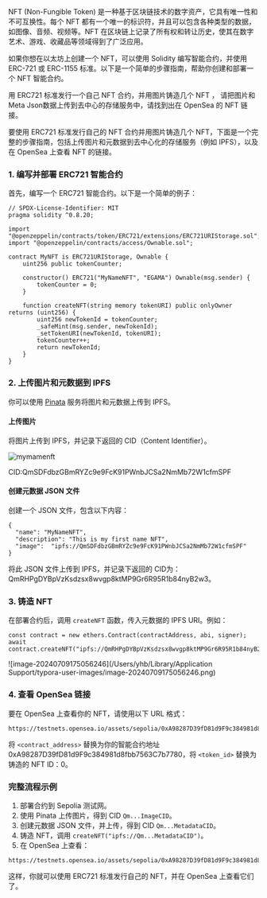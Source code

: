 NFT (Non-Fungible Token) 是一种基于区块链技术的数字资产，它具有唯一性和不可互换性。每个 NFT 都有一个唯一的标识符，并且可以包含各种类型的数据，如图像、音频、视频等。NFT 在区块链上记录了所有权和转让历史，使其在数字艺术、游戏、收藏品等领域得到了广泛应用。

如果你想在以太坊上创建一个 NFT，可以使用 Solidity 编写智能合约，并使用 ERC-721 或 ERC-1155 标准。以下是一个简单的步骤指南，帮助你创建和部署一个 NFT 智能合约。

用 ERC721 标准发行一个自己 NFT 合约，并用图片铸造几个 NFT ， 请把图片和 Meta Json数据上传到去中心的存储服务中，请找到出在 OpenSea 的 NFT 链接。

要使用 ERC721 标准发行自己的 NFT 合约并用图片铸造几个 NFT，下面是一个完整的步骤指南，包括上传图片和元数据到去中心化的存储服务（例如 IPFS），以及在 OpenSea 上查看 NFT 的链接。

### 1. 编写并部署 ERC721 智能合约

首先，编写一个 ERC721 智能合约。以下是一个简单的例子：

```
// SPDX-License-Identifier: MIT
pragma solidity ^0.8.20;

import "@openzeppelin/contracts/token/ERC721/extensions/ERC721URIStorage.sol";
import "@openzeppelin/contracts/access/Ownable.sol";

contract MyNFT is ERC721URIStorage, Ownable {
    uint256 public tokenCounter;

    constructor() ERC721("MyNameNFT", "EGAMA") Ownable(msg.sender) {
        tokenCounter = 0;
    }

    function createNFT(string memory tokenURI) public onlyOwner returns (uint256) {
        uint256 newTokenId = tokenCounter;
        _safeMint(msg.sender, newTokenId);
        _setTokenURI(newTokenId, tokenURI);
        tokenCounter++;
        return newTokenId;
    }
}

```

### 2. 上传图片和元数据到 IPFS

你可以使用 [Pinata](https://pinata.cloud/) 服务将图片和元数据上传到 IPFS。

#### 上传图片

将图片上传到 IPFS，并记录下返回的 CID（Content Identifier）。

![mymamenft](/Users/yhb/Desktop/mymamenft.png)

CID:QmSDFdbzGBmRYZc9e9FcK91PWnbJCSa2NmMb72W1cfmSPF



#### 创建元数据 JSON 文件

创建一个 JSON 文件，包含以下内容：

```
{
  "name": "MyNameNFT",
  "description": "This is my first name NFT",
  "image":  "ipfs://QmSDFdbzGBmRYZc9e9FcK91PWnbJCSa2NmMb72W1cfmSPF"
}
```

将此 JSON 文件上传到 IPFS，并记录下返回的 CID为：QmRHPgDYBpVzKsdzsx8wvgp8ktMP9Gr6R95R1b84nyB2w3。

### 3. 铸造 NFT

在部署合约后，调用 `createNFT` 函数，传入元数据的 IPFS URI。例如：

```
const contract = new ethers.Contract(contractAddress, abi, signer);
await contract.createNFT("ipfs://QmRHPgDYBpVzKsdzsx8wvgp8ktMP9Gr6R95R1b84nyB2w3");
```

![image-20240709175056246](/Users/yhb/Library/Application Support/typora-user-images/image-20240709175056246.png)

### 4. 查看 OpenSea 链接

要在 OpenSea 上查看你的 NFT，请使用以下 URL 格式：

```
https://testnets.opensea.io/assets/sepolia/0xA98287D39fD81d9F9c384981d8fbb7563C7b7780/0
```

将 `<contract_address>` 替换为你的智能合约地址0xA98287D39fD81d9F9c384981d8fbb7563C7b7780，将 `<token_id>` 替换为铸造的 NFT ID：0。

### 完整流程示例

1. 部署合约到 Sepolia 测试网。
2. 使用 Pinata 上传图片，得到 CID `Qm...ImageCID`。
3. 创建元数据 JSON 文件，并上传，得到 CID `Qm...MetadataCID`。
4. 铸造 NFT，调用 `createNFT("ipfs://Qm...MetadataCID")`。
5. 在 OpenSea 上查看：

```
https://testnets.opensea.io/assets/sepolia/0xA98287D39fD81d9F9c384981d8fbb7563C7b7780/0
```

这样，你就可以使用 ERC721 标准发行自己的 NFT，并在 OpenSea 上查看它们了。